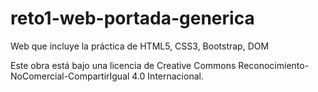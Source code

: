 # reto1-web-portada-generica
Web que incluye la práctica de HTML5, CSS3, Bootstrap, DOM

Este obra está bajo una licencia de Creative Commons Reconocimiento-NoComercial-CompartirIgual 4.0 Internacional.
